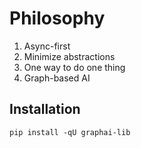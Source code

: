 # Philosophy

1. Async-first
2. Minimize abstractions
3. One way to do one thing
4. Graph-based AI

## Installation

```
pip install -qU graphai-lib
```